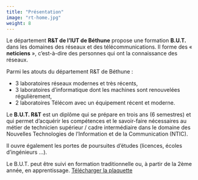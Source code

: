 ```yaml
---
title: "Présentation"
image: "rt-home.jpg"
weight: 8
---
```


Le département **R&T de l’IUT de Béthune** propose une formation **B.U.T.** dans les domaines des réseaux et des télécommunications. Il forme des « **neticiens** », c’est-à-dire des personnes qui ont la connaissance des réseaux.

Parmi les atouts du département R&T de Béthune :

- 3 laboratoires réseaux modernes et très récents,
- 3 laboratoires d’informatique dont les machines sont renouvelées régulièrement,
- 2 laboratoires Télécom avec un équipement récent et moderne.



Le **B.U.T. R&T** est un diplôme qui se prépare en trois ans (6 semestres) et qui permet d’acquérir les compétences et le savoir-faire nécessaires au métier de technicien supérieur / cadre intermédiaire dans le domaine des Nouvelles Technologies de l’Information et de la Communication (NTIC).

Il ouvre également les portes de poursuites d’études (licences, écoles d’ingénieurs …).

Le B.U.T.  peut être suivi en formation traditionnelle ou, à partir de la 2ème année, en apprentissage. [Télécharger la plaquette](https://iut-bethune.univ-artois.fr/wp-content/uploads/2021/03/BUT_RT_2021.pdf)